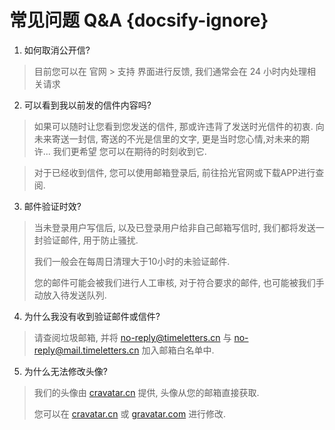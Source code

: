 # 常见问题 Q&A {docsify-ignore}

1. 如何取消公开信?
> 目前您可以在 官网 > 支持 界面进行反馈, 我们通常会在 24 小时内处理相关请求

2. 可以看到我以前发的信件内容吗?
> 如果可以随时让您看到您发送的信件, 那或许违背了发送时光信件的初衷. 向未来寄送一封信, 寄送的不光是信里的文字, 更是当时您心情,对未来的期许... 我们更希望 您可以在期待的时刻收到它.

> 对于已经收到信件, 您可以使用邮箱登录后, 前往拾光官网或下载APP进行查阅.

3. 邮件验证时效?
> 当未登录用户写信后, 以及已登录用户给非自己邮箱写信时, 我们都将发送一封验证邮件, 用于防止骚扰.
> 
> 我们一般会在每周日清理大于10小时的未验证邮件. 
> 
> 您的邮件可能会被我们进行人工审核, 对于符合要求的邮件, 也可能被我们手动放入待发送队列.

4. 为什么我没有收到验证邮件或信件?
> 请查阅垃圾邮箱, 并将 no-reply@timeletters.cn 与 no-reply@mail.timeletters.cn 加入邮箱白名单中.

>  

5. 为什么无法修改头像?
> 我们的头像由 [cravatar.cn][1] 提供, 头像从您的邮箱直接获取.
> 
> 您可以在 [cravatar.cn][1] 或 [gravatar.com][2] 进行修改.

[1]: http://cravatar.cn
[2]: https://cn.gravatar.com
